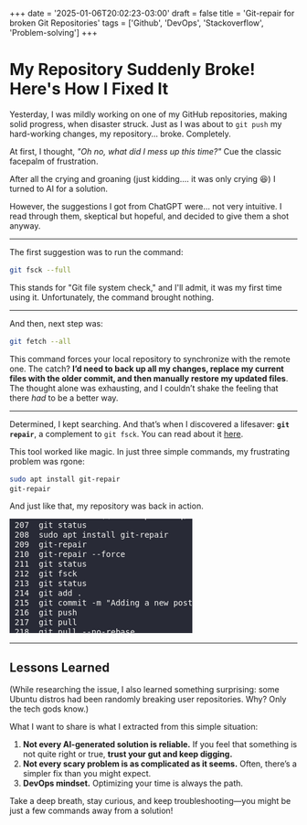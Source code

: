 +++
date = '2025-01-06T20:02:23-03:00'
draft = false
title = 'Git-repair for broken Git Repositories'
tags = ['Github', 'DevOps', 'Stackoverflow', 'Problem-solving']
+++

# My Repository Suddenly Broke! Here's How I Fixed It  

Yesterday, I was mildly working on one of my GitHub repositories, making solid progress, when disaster struck. Just as I was about to `git push` my hard-working changes, my repository… broke. Completely.  

At first, I thought, *"Oh no, what did I mess up this time?"* Cue the classic facepalm of frustration.  

After all the crying and groaning (just kidding.... it was only crying 😆) I turned to AI for a solution. 

However, the suggestions I got from ChatGPT were... not very intuitive. I read through them, skeptical but hopeful, and decided to give them a shot anyway.  

---

The first suggestion was to run the command:  
```bash  
git fsck --full  
```  
This stands for "Git file system check," and I'll admit, it was my first time using it. Unfortunately, the command brought nothing.  

---

And then, next step was:  
```bash  
git fetch --all  
```  
This command forces your local repository to synchronize with the remote one. The catch? **I’d need to back up all my changes, replace my current files with the older commit, and then manually restore my updated files**. The thought alone was exhausting, and I couldn’t shake the feeling that there *had* to be a better way.  

---

Determined, I kept searching. And that’s when I discovered a lifesaver: **`git repair`**, a complement to `git fsck`.  You can read about it [here](https://git-repair.branchable.com).

This tool worked like magic. In just three simple commands, my frustrating problem was rgone:  
```bash  
sudo apt install git-repair  
git-repair  
```  
And just like that, my repository was back in action.  

![git-repair usage](/images/git_repair.png)  

---

## Lessons Learned  

(While researching the issue, I also learned something surprising: some Ubuntu distros had been randomly breaking user repositories. Why? Only the tech gods know.)  

What I want to share is what I extracted from this simple situation:
1. **Not every AI-generated solution is reliable.** If you feel that something is not quite right or true, **trust your gut and keep digging.** 
2. **Not every scary problem is as complicated as it seems.** Often, there’s a simpler fix than you might expect.  
3. **DevOps mindset.** Optimizing your time is always the path.  

Take a deep breath, stay curious, and keep troubleshooting—you might be just a few commands away from a solution!  

